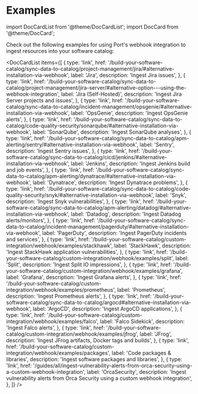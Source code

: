 # Examples

import DocCardList from '@theme/DocCardList';
import DocCard from '@theme/DocCard';

Check out the following examples for using Port's webhook integration to ingest resources into your software catalog:

<DocCardList items={[
  {
    type: 'link',
    href: '/build-your-software-catalog/sync-data-to-catalog/project-management/jira/#alternative-installation-via-webhook',
    label: 'Jira',
    description: 'Ingest Jira issues',
  },
  {
    type: 'link',
    href: '/build-your-software-catalog/sync-data-to-catalog/project-management/jira-server/#alternative-option---using-the-webhook-integration',
    label: 'Jira (Self-Hosted)',
    description: 'Ingest Jira Server projects and issues',
  },
  {
    type: 'link',
    href: '/build-your-software-catalog/sync-data-to-catalog/incident-management/opsgenie/#alternative-installation-via-webhook',
    label: 'OpsGenie',
    description: 'Ingest OpsGenie alerts',
  },
  {
    type: 'link',
    href: '/build-your-software-catalog/sync-data-to-catalog/code-quality-security/sonarqube/#alternative-installation-via-webhook',
    label: 'SonarQube',
    description: 'Ingest SonarQube analyses',
  },
  {
    type: 'link',
    href: '/build-your-software-catalog/sync-data-to-catalog/apm-alerting/sentry/#alternative-installation-via-webhook',
    label: 'Sentry',
    description: 'Ingest Sentry issues',
  },
  {
    type: 'link',
    href: '/build-your-software-catalog/sync-data-to-catalog/cicd/jenkins/#alternative-installation-via-webhook',
    label: 'Jenkins',
    description: 'Ingest Jenkins build and job events',
  },
  {
    type: 'link',
    href: '/build-your-software-catalog/sync-data-to-catalog/apm-alerting/dynatrace/#alternative-installation-via-webhook',
    label: 'Dynatrace',
    description: 'Ingest Dynatrace problems',
  },
  {
    type: 'link',
    href: '/build-your-software-catalog/sync-data-to-catalog/code-quality-security/snyk/#alternative-installation-via-webhook',
    label: 'Snyk',
    description: 'Ingest Snyk vulnerabilities',
  },
  {
    type: 'link',
    href: '/build-your-software-catalog/sync-data-to-catalog/apm-alerting/datadog/#alternative-installation-via-webhook',
    label: 'Datadog',
    description: 'Ingest Datadog alerts/monitors',
  },
  {
    type: 'link',
    href: '/build-your-software-catalog/sync-data-to-catalog/incident-management/pagerduty/#alternative-installation-via-webhook',
    label: 'PagerDuty',
    description: 'Ingest PagerDuty incidents and services',
  },
  {
    type: 'link',
    href: '/build-your-software-catalog/custom-integration/webhook/examples/stackhawk',
    label: 'StackHawk',
    description: 'Ingest StackHawk application vulnerabilities',
  },
  {
    type: 'link',
    href: '/build-your-software-catalog/custom-integration/webhook/examples/split',
    label: 'Split',
    description: 'Ingest Split IO impressions',
  },
  {
    type: 'link',
    href: '/build-your-software-catalog/custom-integration/webhook/examples/grafana',
    label: 'Grafana',
    description: 'Ingest Grafana alerts',
  },
  {
    type: 'link',
    href: '/build-your-software-catalog/custom-integration/webhook/examples/prometheus',
    label: 'Prometheus',
    description: 'Ingest Prometheus alerts',
  },
  {
    type: 'link',
    href: '/build-your-software-catalog/sync-data-to-catalog/argocd#alternative-installation-via-webhook',
    label: 'ArgoCD',
    description: 'Ingest ArgoCD applications',
  },
  {
    type: 'link',
    href: '/build-your-software-catalog/custom-integration/webhook/examples/falco',
    label: 'Falco Sidekick',
    description: 'Ingest Falco alerts',
  },
  {
    type: 'link',
    href: '/build-your-software-catalog/custom-integration/webhook/examples/jfrog',
    label: 'JFrog',
    description: 'Ingest JFrog artifacts, Docker tags and builds',
  },
  {
    type: 'link',
    href: '/build-your-software-catalog/custom-integration/webhook/examples/packages',
    label: 'Code packages & libraries',
    description: 'Ingest software packages and libraries',
  },
  {
    type: 'link',
    href: '/guides/all/ingest-vulnerability-alerts-from-orca-security-using-a-custom-webhook-integration',
    label: 'OrcaSecurity',
    description: 'Ingest vulnerability alerts from Orca Security using a custom webhook integration',
  },
  ]} />
